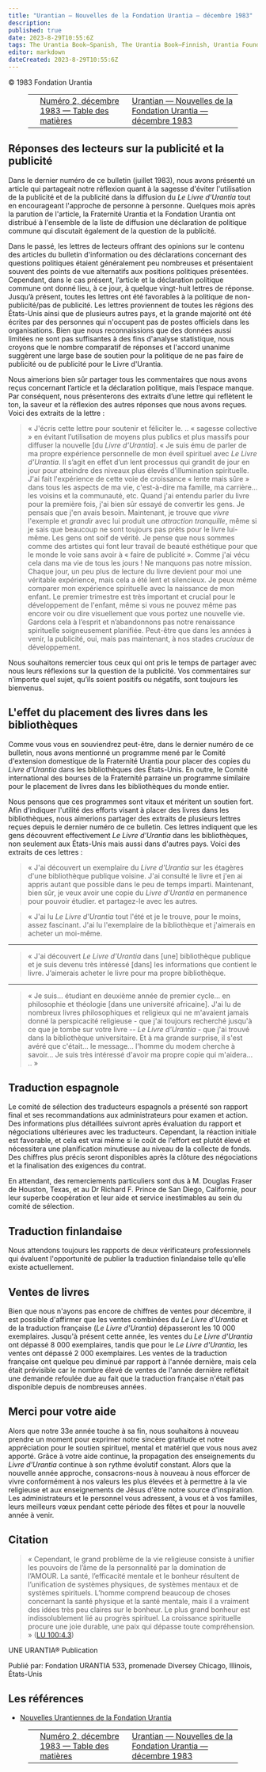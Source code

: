 ```yaml
---
title: "Urantian — Nouvelles de la Fondation Urantia — décembre 1983"
description: 
published: true
date: 2023-8-29T10:55:6Z
tags: The Urantia Book—Spanish, The Urantia Book—Finnish, Urantia Foundation, Urantian News, article
editor: markdown
dateCreated: 2023-8-29T10:55:6Z
---
```


<p class="v-card v-sheet theme--light grey lighten-3 px-2">© 1983 Fondation Urantia</p>
<figure class="table chapter-navigator">
  <table>
    <tbody>
      <tr>
        <td>
        </td>
        <td>
        <a href="/fr/index/articles_uf_urantian#numéro-2-décembre-1983">
          <span class="mdi mdi-book-open-variant"></span><span class="pl-2">Numéro 2, décembre 1983 — Table des matières</span>
        </a>
        </td>
        <td>
        <a href="/fr/article/UF_Urantian/1983_12_Vern_Grimsley">
          <span class="pr-2">Urantian — Nouvelles de la Fondation Urantia — décembre 1983</span><span class="mdi mdi-arrow-right-drop-circle"></span>
        </a>
        </td>
      </tr>
    </tbody>
  </table>
</figure>




## Réponses des lecteurs sur la publicité et la publicité

Dans le dernier numéro de ce bulletin (juillet 1983), nous avons présenté un article qui partageait notre réflexion quant à la sagesse d'éviter l'utilisation de la publicité et de la publicité dans la diffusion du _Le Livre d'Urantia_ tout en encourageant l'approche de personne à personne. Quelques mois après la parution de l'article, la Fraternité Urantia et la Fondation Urantia ont distribué à l'ensemble de la liste de diffusion une déclaration de politique commune qui discutait également de la question de la publicité.

Dans le passé, les lettres de lecteurs offrant des opinions sur le contenu des articles du bulletin d'information ou des déclarations concernant des questions politiques étaient généralement peu nombreuses et présentaient souvent des points de vue alternatifs aux positions politiques présentées. Cependant, dans le cas présent, l’article et la déclaration politique commune ont donné lieu, à ce jour, à quelque vingt-huit lettres de réponse. Jusqu’à présent, toutes les lettres ont été favorables à la politique de non-publicité/pas de publicité. Les lettres proviennent de toutes les régions des États-Unis ainsi que de plusieurs autres pays, et la grande majorité ont été écrites par des personnes qui n'occupent pas de postes officiels dans les organisations. Bien que nous reconnaissions que des données aussi limitées ne sont pas suffisantes à des fins d'analyse statistique, nous croyons que le nombre comparatif de réponses et l'accord unanime suggèrent une large base de soutien pour la politique de ne pas faire de publicité ou de publicité pour le Livre d'Urantia.

Nous aimerions bien sûr partager tous les commentaires que nous avons reçus concernant l’article et la déclaration politique, mais l’espace manque. Par conséquent, nous présenterons des extraits d’une lettre qui reflètent le ton, la saveur et la réflexion des autres réponses que nous avons reçues. Voici des extraits de la lettre :

> « J'écris cette lettre pour soutenir et féliciter le. .. « sagesse collective » en évitant l’utilisation de moyens plus publics et plus massifs pour diffuser la nouvelle \[du _Livre d’Urantia_\]. « Je suis ému de parler de ma propre expérience personnelle de mon éveil spirituel avec _Le Livre d'Urantia_. Il s’agit en effet d’un lent processus qui grandit de jour en jour pour atteindre des niveaux plus élevés d’illumination spirituelle. J'ai fait l'expérience de cette voie de croissance « lente mais sûre » dans tous les aspects de ma vie, c'est-à-dire ma famille, ma carrière... les voisins et la communauté, etc. Quand j'ai entendu parler du livre pour la première fois, j'ai bien sûr essayé de convertir les gens. Je pensais que j'en avais besoin. Maintenant, je trouve que _vivre_ l'exemple et _grandir_ avec lui produit une _attraction tranquille_, même si je sais que beaucoup ne sont toujours pas prêts pour le livre lui-même. Les gens ont soif de vérité. Je pense que nous sommes comme des artistes qui font leur travail de beauté esthétique pour que le monde le voie sans avoir à « faire de publicité ». Comme j'ai vécu cela dans ma vie de tous les jours ! Ne manquons pas notre mission. Chaque jour, un peu plus de lecture du livre devient pour moi une véritable expérience, mais cela a été lent et silencieux. Je peux même comparer mon expérience spirituelle avec la naissance de mon enfant. Le premier trimestre est très important et crucial pour le développement de l'enfant, même si vous ne pouvez même pas encore voir ou dire visuellement que vous portez une nouvelle vie. Gardons cela à l’esprit et n’abandonnons pas notre renaissance spirituelle soigneusement planifiée. Peut-être que dans les années à venir, la publicité, oui, mais pas maintenant, à nos stades _cruciaux_ de développement.

Nous souhaitons remercier tous ceux qui ont pris le temps de partager avec nous leurs réflexions sur la question de la publicité. Vos commentaires sur n’importe quel sujet, qu’ils soient positifs ou négatifs, sont toujours les bienvenus.

## L'effet du placement des livres dans les bibliothèques

Comme vous vous en souviendrez peut-être, dans le dernier numéro de ce bulletin, nous avons mentionné un programme mené par le Comité d'extension domestique de la Fraternité Urantia pour placer des copies du _Livre d'Urantia_ dans les bibliothèques des États-Unis. En outre, le Comité international des bourses de la Fraternité parraine un programme similaire pour le placement de livres dans les bibliothèques du monde entier.

Nous pensons que ces programmes sont vitaux et méritent un soutien fort. Afin d'indiquer l'utilité des efforts visant à placer des livres dans les bibliothèques, nous aimerions partager des extraits de plusieurs lettres reçues depuis le dernier numéro de ce bulletin. Ces lettres indiquent que les gens découvrent effectivement _Le Livre d'Urantia_ dans les bibliothèques, non seulement aux États-Unis mais aussi dans d'autres pays. Voici des extraits de ces lettres :

> « J'ai découvert un exemplaire du _Livre d'Urantia_ sur les étagères d'une bibliothèque publique voisine. J'ai consulté le livre et j'en ai appris autant que possible dans le peu de temps imparti. Maintenant, bien sûr, je veux avoir une copie du _Livre d'Urantia_ en permanence pour pouvoir étudier. et partagez-le avec les autres.

> « J'ai lu _Le Livre d'Urantia_ tout l'été et je le trouve, pour le moins, assez fascinant. J'ai lu l'exemplaire de la bibliothèque et j'aimerais en acheter un moi-même.

---

> « J'ai découvert _Le Livre d'Urantia_ dans \[une\] bibliothèque publique et je suis devenu très intéressé \[dans\] les informations que contient le livre. J’aimerais acheter le livre pour ma propre bibliothèque.

---

> « Je suis... étudiant en deuxième année de premier cycle... en philosophie et théologie \[dans une université africaine\]. J'ai lu de nombreux livres philosophiques et religieux qui ne m'avaient jamais donné la perspicacité religieuse - que j'ai toujours recherché jusqu'à ce que je tombe sur votre livre _\-- Le Livre d'Urantia -_ que j'ai trouvé dans la bibliothèque universitaire. Et à ma grande surprise, il s'est avéré que c'était... le message... l'homme du modem cherche à savoir... Je suis très intéressé d'avoir ma propre copie qui m'aidera... .. »

## Traduction espagnole

Le comité de sélection des traducteurs espagnols a présenté son rapport final et ses recommandations aux administrateurs pour examen et action. Des informations plus détaillées suivront après évaluation du rapport et négociations ultérieures avec les traducteurs. Cependant, la réaction initiale est favorable, et cela est vrai même si le coût de l'effort est plutôt élevé et nécessitera une planification minutieuse au niveau de la collecte de fonds. Des chiffres plus précis seront disponibles après la clôture des négociations et la finalisation des exigences du contrat.

En attendant, des remerciements particuliers sont dus à M. Douglas Fraser de Houston, Texas, et au Dr Richard F. Prince de San Diego, Californie, pour leur superbe coopération et leur aide et service inestimables au sein du comité de sélection.

## Traduction finlandaise

Nous attendons toujours les rapports de deux vérificateurs professionnels qui évaluent l'opportunité de publier la traduction finlandaise telle qu'elle existe actuellement.

## Ventes de livres

Bien que nous n'ayons pas encore de chiffres de ventes pour décembre, il est possible d'affirmer que les ventes combinées du _Le Livre d'Urantia_ et de la traduction française (_Le Livre d'Urantia_) dépasseront les 10 000 exemplaires. Jusqu'à présent cette année, les ventes du _Le Livre d'Urantia_ ont dépassé 8 000 exemplaires, tandis que pour le _Le Livre d'Urantia_, les ventes ont dépassé 2 000 exemplaires. Les ventes de la traduction française ont quelque peu diminué par rapport à l'année dernière, mais cela était prévisible car le nombre élevé de ventes de l'année dernière reflétait une demande refoulée due au fait que la traduction française n'était pas disponible depuis de nombreuses années.

## Merci pour votre aide

Alors que notre 33e année touche à sa fin, nous souhaitons à nouveau prendre un moment pour exprimer notre sincère gratitude et notre appréciation pour le soutien spirituel, mental et matériel que vous nous avez apporté. Grâce à votre aide continue, la propagation des enseignements du _Livre d'Urantia_ continue à son rythme évolutif constant. Alors que la nouvelle année approche, consacrons-nous à nouveau à nous efforcer de vivre conformément à nos valeurs les plus élevées et à permettre à la vie religieuse et aux enseignements de Jésus d'être notre source d'inspiration. Les administrateurs et le personnel vous adressent, à vous et à vos familles, leurs meilleurs vœux pendant cette période des fêtes et pour la nouvelle année à venir.

## Citation

> « Cependant, le grand problème de la vie religieuse consiste à unifier les pouvoirs de l’âme de la personnalité par la domination de l’AMOUR. La santé, l’efficacité mentale et le bonheur résultent de l’unification de systèmes physiques, de systèmes mentaux et de systèmes spirituels. L’homme comprend beaucoup de choses concernant la santé physique et la santé mentale, mais il a vraiment des idées très peu claires sur le bonheur. Le plus grand bonheur est indissolublement lié au progrès spirituel. La croissance spirituelle procure une joie durable, une paix qui dépasse toute compréhension. » ([LU 100:4.3](/fr/The_Urantia_Book/100#p4_3))

UNE URANTIA® Publication

Publié par:
Fondation URANTIA
533, promenade Diversey
Chicago, Illinois, États-Unis


## Les références

- [Nouvelles Urantiennes de la Fondation Urantia](https://www.urantia.org/news/1983-12)



<figure class="table chapter-navigator">
  <table>
    <tbody>
      <tr>
        <td>
        </td>
        <td>
        <a href="/fr/index/articles_uf_urantian#numéro-2-décembre-1983">
          <span class="mdi mdi-book-open-variant"></span><span class="pl-2">Numéro 2, décembre 1983 — Table des matières</span>
        </a>
        </td>
        <td>
        <a href="/fr/article/UF_Urantian/1983_12_Vern_Grimsley">
          <span class="pr-2">Urantian — Nouvelles de la Fondation Urantia — décembre 1983</span><span class="mdi mdi-arrow-right-drop-circle"></span>
        </a>
        </td>
      </tr>
    </tbody>
  </table>
</figure>
